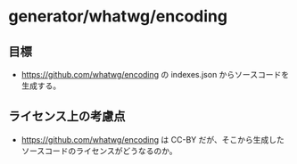 ﻿# generator/whatwg/encoding

## 目標
- https://github.com/whatwg/encoding の indexes.json からソースコードを生成する。

## ライセンス上の考慮点
- https://github.com/whatwg/encoding は CC-BY だが、そこから生成したソースコードのライセンスがどうなるのか。